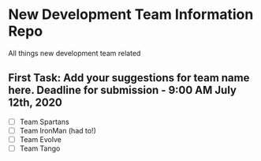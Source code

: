 # New Development Team Information Repo

All things new development team related

## First Task: Add your suggestions for team name here. Deadline for submission - 9:00 AM July 12th, 2020

- [ ] Team Spartans
- [ ] Team IronMan (had to!)
- [ ] Team Evolve
- [ ] Team Tango